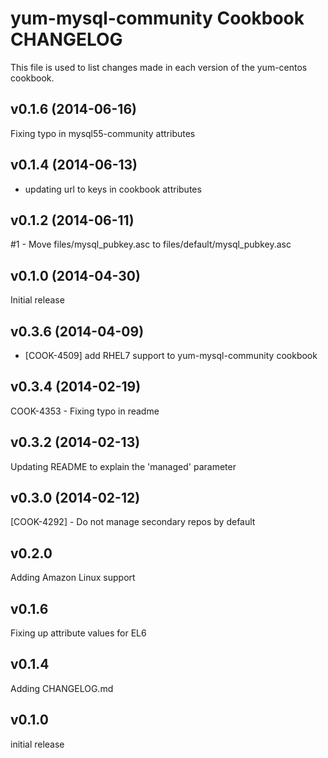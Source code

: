 yum-mysql-community Cookbook CHANGELOG
======================
This file is used to list changes made in each version of the yum-centos cookbook.

v0.1.6 (2014-06-16)
-------------------
Fixing typo in mysql55-community attributes


v0.1.4 (2014-06-13)
-------------------
- updating url to keys in cookbook attributes


v0.1.2 (2014-06-11)
-------------------
#1 - Move files/mysql_pubkey.asc to files/default/mysql_pubkey.asc


v0.1.0 (2014-04-30)
-------------------
Initial release


v0.3.6 (2014-04-09)
-------------------
- [COOK-4509] add RHEL7 support to yum-mysql-community cookbook


v0.3.4 (2014-02-19)
-------------------
COOK-4353 - Fixing typo in readme


v0.3.2 (2014-02-13)
-------------------
Updating README to explain the 'managed' parameter


v0.3.0 (2014-02-12)
-------------------
[COOK-4292] - Do not manage secondary repos by default


v0.2.0
------
Adding Amazon Linux support


v0.1.6
------
Fixing up attribute values for EL6


v0.1.4
------
Adding CHANGELOG.md


v0.1.0
------
initial release
